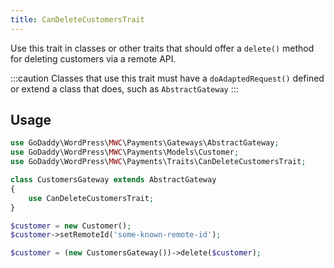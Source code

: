 ```yaml
---
title: CanDeleteCustomersTrait
---
```


Use this trait in classes or other traits that should offer a `delete()` method for deleting customers via a remote API.

:::caution
Classes that use this trait must have a `doAdaptedRequest()` defined or extend a class that does, such as `AbstractGateway`
:::

## Usage
```php
use GoDaddy\WordPress\MWC\Payments\Gateways\AbstractGateway;
use GoDaddy\WordPress\MWC\Payments\Models\Customer;
use GoDaddy\WordPress\MWC\Payments\Traits\CanDeleteCustomersTrait;

class CustomersGateway extends AbstractGateway
{
    use CanDeleteCustomersTrait;
}

$customer = new Customer();
$customer->setRemoteId('some-known-remote-id');

$customer = (new CustomersGateway())->delete($customer);
```